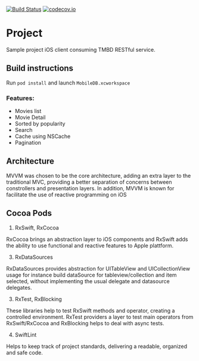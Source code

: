 [![Build Status](https://travis-ci.org/carlosvreal/moviesTMDB.svg)](https://travis-ci.org/carlosvreal/moviesTMDB) [![codecov.io](https://codecov.io/gh/carlosvreal/moviesTMDB/branch/master/graph/badge.svg)](https://codecov.io/gh/carlosvreal/moviesTMDB)

# Project
Sample project iOS client consuming TMBD RESTful service.

## Build instructions

Run `pod install` and launch `MobileDB.xcworkspace`

### Features:
  * Movies list
  * Movie Detail
  * Sorted by popularity
  * Search
  * Cache using NSCache
  * Pagination
 
 ## Architecture
 
 MVVM was chosen to be the core architecture, adding an extra layer to the traditional MVC, providing a better separation of concerns between constrollers and presentation layers. In addition, MVVM is known for facilitate the use of reactive programming on iOS
 
 ## Cocoa Pods
 
 1. RxSwift, RxCocoa 
 
 RxCocoa brings an abstraction layer to iOS components and RxSwift adds the ability to use functional and reactive features to Apple plattform.
 
 3. RxDataSources
 
 RxDataSources provides abstraction for UITableView and UICollectionView usage for instance build dataSource for tableview/collection and item selected, without implementing the usual delegate and datasource delegates. 
 
 3. RxTest, RxBlocking
 
 These libraries help to test RxSwift methods and operator, creating a controlled environment. RxTest providers a layer to test main operators from RxSwift/RxCocoa and RxBlocking helps to deal with async tests.
 
 4. SwiftLint
 
 Helps to keep track of project standards, delivering a readable, organized and safe code.
